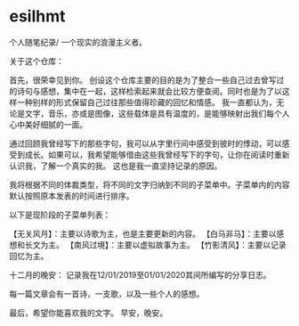 # esilhmt

个人随笔纪录/ 一个现实的浪漫主义者。

关于这个仓库：

首先，很荣幸见到你。
创设这个仓库主要的目的是为了整合一些自己过去曾写过的诗句与感想，集中在一起，这样检索起来就会比较方便查阅。同时也是为了以这样一种别样的形式保留自己过往那些值得珍藏的回忆和情感。
我一直都认为，无论是文字，音乐，亦或是图像，这些载体是具有温度的，是能够映射出我们每个人心中美好细腻的一面。

通过回顾我曾经写下的那些字句，我可以从字里行间中感受到彼时的悸动，可以感受到成长。如果可以，我希望能够借由这些我曾经写下的字句，让你在阅读时重新认识我，了解一个真实的我。
这也是我一直坚持记录的原因。

我将根据不同的体裁类型，将不同的文字归纳到不同的子菜单中。子菜单内的内容默认按照原本发表的时间进行排序。

以下是现阶段的子菜单列表：

【无关风月】：主要以诗歌为主，也是主要更新的内容。
【白马非马】：主要以感想和长文为主。
【南风过境】：主要以虚拟故事为主。
【竹影清风】：主要以记录回忆为主。

十二月的晚安：
记录我在12/01/2019至01/01/2020其间所编写的分享日志。

每一篇文章会有一首诗，一支歌，以及一些个人的感想。

最后，希望你能喜欢我的文字。
早安，晚安。
